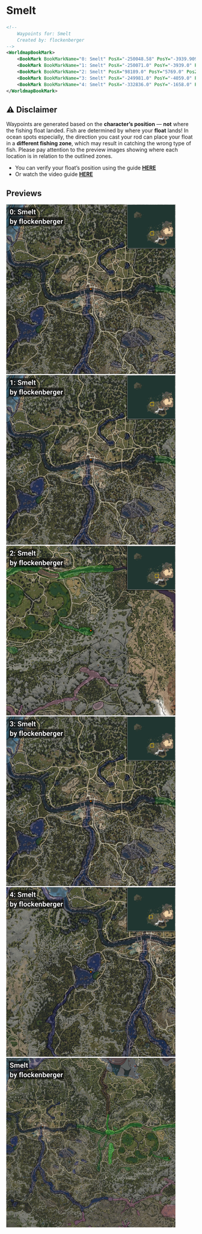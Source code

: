 # Smelt
```xml
<!--
    Waypoints for: Smelt
    Created by: flockenberger
-->
<WorldmapBookMark>
    <BookMark BookMarkName="0: Smelt" PosX="-250048.58" PosY="-3939.909" PosZ="-47010.72" />
    <BookMark BookMarkName="1: Smelt" PosX="-250071.0" PosY="-3939.0" PosZ="-46985.0" />
    <BookMark BookMarkName="2: Smelt" PosX="98189.0" PosY="5769.0" PosZ="-134074.0" />
    <BookMark BookMarkName="3: Smelt" PosX="-249981.0" PosY="-4059.0" PosZ="-47093.0" />
    <BookMark BookMarkName="4: Smelt" PosX="-332836.0" PosY="-1658.0" PosZ="-100283.0" />
</WorldmapBookMark>
```

## ⚠️ Disclaimer
Waypoints are generated based on the __**character’s position**__ — __not__ where the fishing float landed.
Fish are determined by where your **float** lands!
In ocean spots especially, the direction you cast your rod can place your float in a **different fishing zone**, which may result in catching the wrong type of fish.
Please pay attention to the preview images showing where each location is in relation to the outlined zones.

- You can verify your float’s position using the guide [**HERE**](https://flockenberger.github.io/bdo-fish-position/)
- Or watch the video guide [**HERE**](https://youtu.be/t-VXcRoNojk)

## Previews
<img src="./Smelt_0_Preview.webp" width="450"/> <img src="./Smelt_1_Preview.webp" width="450"/> <img src="./Smelt_2_Preview.webp" width="450"/> <img src="./Smelt_3_Preview.webp" width="450"/> <img src="./Smelt_4_Preview.webp" width="450"/> <img src="./Smelt_Preview.webp" width="450"/> 